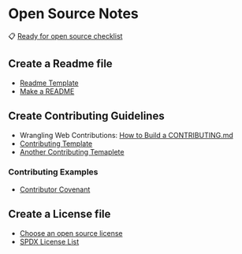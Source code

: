 # Open Source Notes

:clipboard: [Ready for open source checklist](https://gist.github.com/PurpleBooth/6f1ba788bf70fb501439)

## Create a Readme file

- [Readme Template](https://gist.github.com/PurpleBooth/109311bb0361f32d87a2)
- [Make a README](https://www.makeareadme.com/)

## Create Contributing Guidelines

- Wrangling Web Contributions: [How to Build a CONTRIBUTING.md](https://mozillascience.github.io/working-open-workshop/contributing/)
- [Contributing Template](https://gist.github.com/PurpleBooth/b24679402957c63ec426)
- [Another Contributing Temaplete](https://github.com/nayafia/contributing-template/blob/master/CONTRIBUTING-template.md)

### Contributing Examples

- [Contributor Covenant](https://www.contributor-covenant.org/)

## Create a License file

- [Choose an open source license](https://choosealicense.com/)
- [SPDX License List](https://spdx.org/licenses/)
